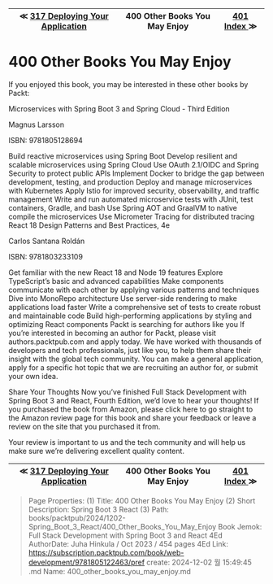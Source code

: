 
| ≪ [ 317 Deploying Your Application ](/books/packtpub/2024/1202-Spring_Boot_3_React/317_Deploying_Your_Application) | 400 Other Books You May Enjoy | [ 401 Index ](/books/packtpub/2024/1202-Spring_Boot_3_React/401_Index) ≫ |
|:----:|:----:|:----:|

# 400 Other Books You May Enjoy

If you enjoyed this book, you may be interested in these other books by Packt:

Microservices with Spring Boot 3 and Spring Cloud - Third Edition

Magnus Larsson

ISBN: 9781805128694

Build reactive microservices using Spring Boot
Develop resilient and scalable microservices using Spring Cloud
Use OAuth 2.1/OIDC and Spring Security to protect public APIs
Implement Docker to bridge the gap between development, testing, and production
Deploy and manage microservices with Kubernetes
Apply Istio for improved security, observability, and traffic management
Write and run automated microservice tests with JUnit, test containers, Gradle, and bash
Use Spring AOT and GraalVM to native compile the microservices
Use Micrometer Tracing for distributed tracing
React 18 Design Patterns and Best Practices, 4e

Carlos Santana Roldán

ISBN: 9781803233109

Get familiar with the new React 18 and Node 19 features
Explore TypeScript’s basic and advanced capabilities
Make components communicate with each other by applying various patterns and techniques
Dive into MonoRepo architecture
Use server-side rendering to make applications load faster
Write a comprehensive set of tests to create robust and maintainable code
Build high-performing applications by styling and optimizing React components
Packt is searching for authors like you
If you’re interested in becoming an author for Packt, please visit authors.packtpub.com and apply today. We have worked with thousands of developers and tech professionals, just like you, to help them share their insight with the global tech community. You can make a general application, apply for a specific hot topic that we are recruiting an author for, or submit your own idea.

Share Your Thoughts
Now you’ve finished Full Stack Development with Spring Boot 3 and React, Fourth Edition, we’d love to hear your thoughts! If you purchased the book from Amazon, please click here to go straight to the Amazon review page for this book and share your feedback or leave a review on the site that you purchased it from.

Your review is important to us and the tech community and will help us make sure we’re delivering excellent quality content.



| ≪ [ 317 Deploying Your Application ](/books/packtpub/2024/1202-Spring_Boot_3_React/317_Deploying_Your_Application) | 400 Other Books You May Enjoy | [ 401 Index ](/books/packtpub/2024/1202-Spring_Boot_3_React/401_Index) ≫ |
|:----:|:----:|:----:|

> Page Properties:
> (1) Title: 400 Other Books You May Enjoy
> (2) Short Description: Spring Boot 3 React
> (3) Path: books/packtpub/2024/1202-Spring_Boot_3_React/400_Other_Books_You_May_Enjoy
> Book Jemok: Full Stack Development with Spring Boot 3 and React 4Ed
> AuthorDate: Juha Hinkula / Oct 2023 / 454 pages 4Ed
> Link: https://subscription.packtpub.com/book/web-development/9781805122463/pref
> create: 2024-12-02 월 15:49:45
> .md Name: 400_other_books_you_may_enjoy.md

